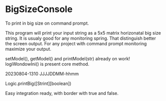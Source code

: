 # BigSizeConsole
To print in big size on command prompt.

This program will print your input string as a 5x5 matrix horizonatal big size string. It is usualy good for any monitoring spring.
That distinguish better the screen output. For any project with command prompt monitoring maximize your output.

setModel(), getModel() and printModel(str) already on work! logiWondowIni() is present core method.

20230804-1310 JJJJDDMM-hhmm

Logic.printBig([Strint][boolean])

Easy integration ready, with border with true and false.
